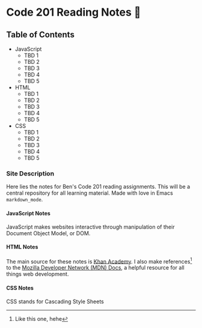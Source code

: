 # Code 201 Reading Notes 📖

## Table of Contents
  * JavaScript
       - TBD 1
       - TBD 2
       - TBD 3
       - TBD 4
       - TBD 5
  * HTML
       - TBD 1
       - TBD 2
       - TBD 3
       - TBD 4
       - TBD 5
  * CSS
       - TBD 1
       - TBD 2
       - TBD 3
       - TBD 4
       - TBD 5

### Site Description

Here lies the notes for Ben's Code 201 reading assignments. This will be a central repository for all learning material. Made with love in Emacs `markdown_mode`. 

#### JavaScript Notes

JavaScript makes websites interactive through manipulation of their Document Object Model, or DOM.

#### HTML Notes

The main source for these notes is [Khan Academy](https://www.khanacademy.org/computing/computer-programming/html-css). I also make references[^1] to the [Mozilla Developer Network (MDN) Docs](https://developer.mozilla.org/en-US/), a helpful resource for all things web development.

#### CSS Notes

CSS stands for Cascading Style Sheets


[^1]: Like this one, hehe
